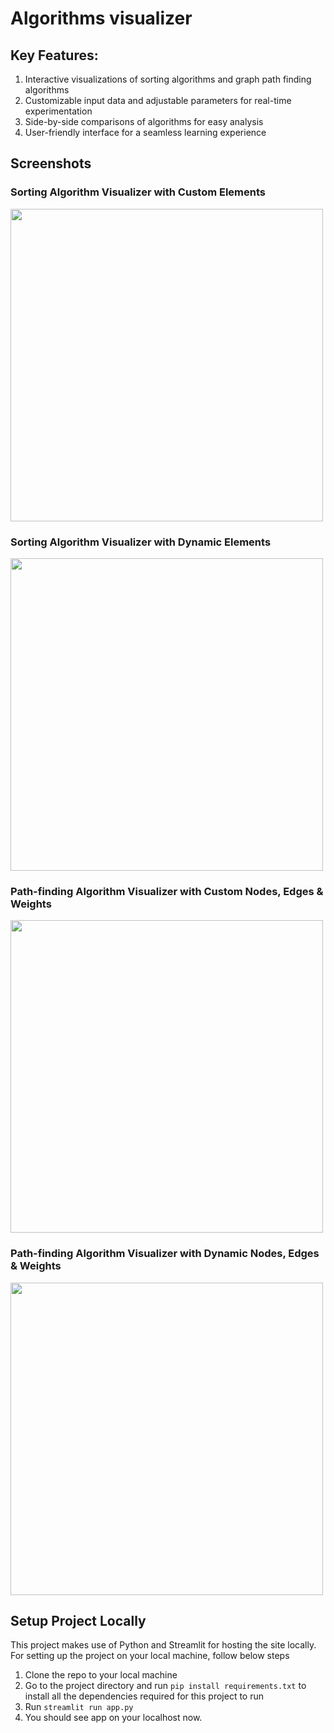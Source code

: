 
# Algorithms visualizer

## Key Features:
1. Interactive visualizations of sorting algorithms and graph path finding algorithms
2. Customizable input data and adjustable parameters for real-time experimentation
3. Side-by-side comparisons of algorithms for easy analysis
4. User-friendly interface for a seamless learning experience


## Screenshots

### Sorting Algorithm Visualizer with Custom Elements
<img src="assets/sorting_dynamicinput.gif" width="500">

### Sorting Algorithm Visualizer with Dynamic Elements
<img src="assets/sorting_custominput.gif" width="500">

### Path-finding Algorithm Visualizer with Custom Nodes, Edges & Weights
<img src="assets/pathfinding_custominput.gif" width="500">

### Path-finding Algorithm Visualizer with Dynamic Nodes, Edges & Weights
<img src="assets/pathfinding_dynamicinput.gif" width="500">

## Setup Project Locally
This project makes use of Python and Streamlit for hosting the site locally.
For setting up the project on your local machine, follow below steps
1. Clone the repo to your local machine
2. Go to the project directory and run `pip install requirements.txt` to install all the dependencies required for this project to run
3. Run `streamlit run app.py`
4. You should see app on your localhost now.